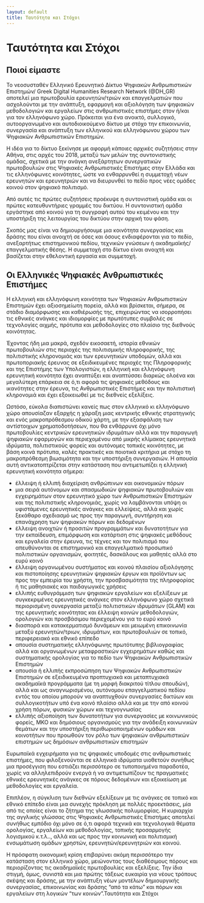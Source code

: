 ```yaml
---
layout: default
title: Ταυτότητα και Στόχοι
---
```

<h1> Ταυτότητα και Στόχοι</h1>

## Ποιοί είμαστε
Το νεοσυσταθέν Ελληνικό Ερευνητικό Δίκτυο Ψηφιακών Ανθρωπιστικών Επιστημών/ Greek Digital Humanities Research Network (@DH_GR) αποτελεί μια πρωτοβουλία ερευνητών/τριών και επαγγελματιών που ασχολούνται με την ανάπτυξη, εφαρμογή και αξιολόγηση των ψηφιακών μεθοδολογιών και εργαλείων στις ανθρωπιστικές επιστήμες στον ή/και για τον ελληνόφωνο χώρο. Πρόκειται για ένα ανοικτό, συλλογικό, αυτοοργανωμένο και αυτοδιοικούμενο δίκτυο με στόχο την επικοινωνία, συνεργασία και ανάπτυξη των ελληνικού και ελληνόφωνου χώρου των Ψηφιακών Ανθρωπιστικών Επιστημών.

Η ιδέα για το δίκτυο ξεκίνησε με αφορμή κάποιες αρχικές συζητήσεις στην Αθήνα, στις αρχές του 2018, μεταξύ των μελών της συντονιστικής ομάδας, σχετικά με την ανάγκη ανεξάρτητων συνεργατικών πρωτοβουλιών στις Ψηφιακές Ανθρωπιστικές Επιστήμες στην Ελλάδα και τις ελληνόφωνες κοινότητες, ώστε να ενθαρρυνθεί η συμμετοχή νέων ερευνητών και ερευνητριών και να διευρυνθεί το πεδίο προς νέες ομάδες κοινού στον ψηφιακό πολιτισμό.

Από αυτές τις πρώτες συζητήσεις προέκυψε η συντονιστική ομάδα και οι πρώτες κατευθυντήριες γραμμές του δικτύου. Η συντονιστική ομάδα εργάστηκε από κοινού για τη συγγραφή αυτού του κειμένου και την υποστήριξη της λειτουργίας του δικτύου στην αρχική του φάση.

Σκοπός μας είναι να δημιουργήσουμε μια κοινότητα συνεργασίας και δράσης που είναι ανοιχτή σε όσες και όσους ενδιαφέρονται για το πεδίο, ανεξαρτήτως επιστημονικού πεδίου, τεχνικών γνώσεων ή ακαδημαϊκής/επαγγελματικής θέσης. Η συμμετοχή στο δίκτυο είναι ανοιχτή και βασίζεται στην εθελοντική εργασία και συμμετοχή.

## Οι Ελληνικές Ψηφιακές Ανθρωπιστικές Επιστήμες
Η ελληνική και ελληνόφωνη κοινότητα των Ψηφιακών Ανθρωπιστικών Επιστημών έχει αξιοσημείωτη πορεία, αλλά και βρίσκεται, σήμερα,  σε στάδιο διαμόρφωσης και καθιέρωσής της, επιχειρώντας να ισορροπήσει τις εθνικές ανάγκες και ιδιομορφίες με πρωτότυπες συμβολές σε τεχνολογίες αιχμής, πρότυπα και μεθοδολογίες στο πλαίσιο της διεθνούς κοινότητας.

Έχοντας ήδη μια μακρά, σχεδόν εικοσαετή, ιστορία εθνικών πρωτοβουλιών στις περιοχές της πολιτισμικής πληροφορικής, της πολιτιστικής κληρονομιάς και των ερευνητικών υποδομών, αλλά και πρωτοποριακής έρευνας σε εξειδικευμένες περιοχές της Πληροφορικής και της Επιστήμης των Υπολογιστών, η ελληνική και ελληνόφωνη ερευνητική κοινότητα έχει αναπτύξει και αναπτύσσει διαρκώς ολοένα και μεγαλύτερη επάρκεια σε ό,τι αφορά τις ψηφιακές μεθόδους και ικανότητες στην έρευνα, τις Ανθρωπιστικές Επιστήμες και την πολιτιστική κληρονομιά και έχει εξοικειωθεί με τις διεθνείς εξελίξεις.

Ωστόσο, εύκολα διαπιστώνει κανείς πως στον ελληνικό κι ελληνόφωνο χώρο απουσίαζαν εξαρχής η χάραξη μιας κεντρικής εθνικής στρατηγικής και ενός μακροπρόθεσμου οδικού χάρτη, με την εξασφάλιση των αντίστοιχων χρηματοδοτήσεων, που θα ενθάρρυνε όχι μόνο πρωτοβουλίες κεντρικών ερευνητικών ιδρυμάτων αλλά και την παραγωγή ψηφιακών εφαρμογών και περιεχομένου από μικρής κλίμακας ερευνητικά ιδρύματα, πολιτιστικούς φορείς και αυτόνομες τοπικές κοινότητες, με βάση κοινά πρότυπα, καλές πρακτικές και ποιοτικά κριτήρια με στόχο τη μακροπρόθεσμη βιωσιμότητα και την υποστήριξη συνεργασιών. Η απουσία αυτή αντικατοπτρίζεται στην κατάσταση που αντιμετωπίζει η ελληνική ερευνητική κοινότητα σήμερα:

* έλλειψη ή ελλιπή διαχείριση ανθρώπινων και οικονομικών πόρων
* μια σειρά αυτόνομων και σπασμωδικών ψηφιακών πρωτοβουλιών και εγχειρημάτων στον ερευνητικό χώρο των Ανθρωπιστικών Επιστημών και της πολιτιστικής κληρονομιάς, χωρίς να λαμβάνονται υπόψη οι υφιστάμενες ερευνητικές ανάγκες και ελλείψεις, αλλά και χωρίς  ξεκάθαρο σχεδιασμό ως προς την παραγωγή, συντήρηση και επανάχρηση των ψηφιακών πόρων και δεδομένων
* έλλειψη ανοιχτών ή προσιτών προγραμμάτων και δυνατοτήτων για την εκπαίδευση, επιμόρφωση και κατάρτιση στις ψηφιακές μεθόδους και εργαλεία στην έρευνα, τις τέχνες και τον πολιτισμό που απευθύνονται σε επιστημονικό και επαγγελματικό προσωπικό πολιτιστικών οργανισμών, φοιτητές, δασκάλους και μαθητές αλλά στο ευρύ κοινό
* έλλειψη οργανωμένου συστήματος και κοινού πλαισίου αξιολόγησης και πιστοποίησης ερευνητικών ψηφιακών έργων και προϊόντων ως προς την εμπειρία του χρήστη, την προσβασιμότητα της πληροφορίας ή τις μαθησιακές και παιδαγωγικές χρήσεις
* ελλιπής ευθυγράμμιση των ψηφιακών εργαλείων και εξελίξεων με συγκεκριμένες ερευνητικές ανάγκες στον ελληνόφωνο χώρο
σχετικά περιορισμένη συνεργασία μεταξύ πολιτιστικών ιδρυμάτων (GLAM) και της ερευνητικής κοινότητας και έλλειψη κοινών μεθοδολογιών, ορολογιών και προσβάσιμου περιεχομένου για το ευρύ κοινό
* διασπορά και  κατακερματισμό δυνάμεων και μειωμένη επικοινωνία μεταξύ  ερευνητών/τριων, ιδρυμάτων, και πρωτοβουλιών σε τοπικό, περιφερειακό και εθνικό επίπεδο
* απουσία συστηματικής ελληνόφωνης πρωτότυπης βιβλιογραφίας αλλά και οργανωμένων μεταφραστικών εγχειρημάτων καθώς και συστηματικής ορολογίας για το πεδίο των Ψηφιακών Ανθρωπιστικών Επιστημών
* απουσία ή ελλιπής εκπροσώπηση των Ψηφιακών Ανθρωπιστικών Επιστημών σε εξειδικευμένα προπτυχιακά και μεταπτυχιακά ακαδημαϊκά προγράμματα (με τη μορφή διακριτού τίτλου σπουδών), αλλά και ως αναγνωρισμένου, αυτόνομου επαγγελματικού πεδίου εντός του οποίου μπορούν να αναπτυχθούν συνεργασίες δικτύων και συλλογικοτήτων υπό ένα κοινό πλαίσιο αλλά και με την από κοινού χρήση πόρων, φυσικών χώρων και τεχνογνωσίας
* ελλιπής αξιοποίηση των δυνατοτήτων για συνεργασίες με κοινωνικούς φορείς, ΜΚΟ και δημόσιους οργανισμούς για την ανάδειξη κοινωνικών θεμάτων και την υποστήριξη περιθωριοποιημένων ομάδων και κοινοτήτων που προωθούν τον ρόλο των ψηφιακών ανθρωπιστικών επιστημών ως δημόσιων ανθρωπιστικών επιστημών


Ευρωπαϊκά εγχειρήματα για τις ψηφιακές υποδομές στις ανθρωπιστικές επιστήμες, που φιλοξενούνται σε ελληνικά ιδρύματα υιοθετούν συνήθως μια προσέγγιση που εστιάζει περισσότερο σε τυποποιημένα παραδοτέα, χωρίς να αλληλεπιδρούν ενεργά ή να αντιμετωπίζουν τις πραγματικές εθνικές ερευνητικές ανάγκες σε πόρους δεδομένων και εξοικείωση με μεθοδολογίες και εργαλεία.

Επιπλέον, η σύγκλιση των διεθνών εξελίξεων με τις ανάγκες σε τοπικό και εθνικό επίπεδο είναι μια συνεχής πρόκληση με πολλές προεκτάσεις, μία από τις οποίες είναι το ζήτημα της γλωσσικής πολυμορφίας. Η κυριαρχία της αγγλικής γλώσσας στις Ψηφιακές Ανθρωπιστικές Επιστήμες αποτελεί συνήθως εμπόδιο όχι μόνο σε ό,τι αφορά τεχνικά και τεχνολογικά θέματα ορολογίας, εργαλείων και μεθοδολογίας, τοπικής προσαρμογής λογισμικού κ.τ.λ.., αλλά και ως προς την κοινωνική και πολιτισμική ενσωμάτωση ομάδων χρηστών, ερευνητών/ερευνητριών και κοινού.

Η πρόσφατη οικονομική κρίση επιβαρύνει ακόμη περισσότερο την κατάσταση στον ελληνικό χώρο, μειώνοντας τους διαθέσιμους πόρους και περιορίζοντας τις ακαδημαϊκές πρωτοβουλίες και εξελίξεις. Την ίδια στιγμή, όμως, συνιστά και μια πρώτης τάξεως ευκαιρία για νέους τρόπους σκέψης και δράσης, με την ανάπτυξη νέων μοντέλων δημιουργικής συνεργασίας, επικοινωνίας και δράσης “από τα κάτω” και πόρων και εργαλείων στη λογικών “των κοινών”.Ταυτότητα και Στόχοι
